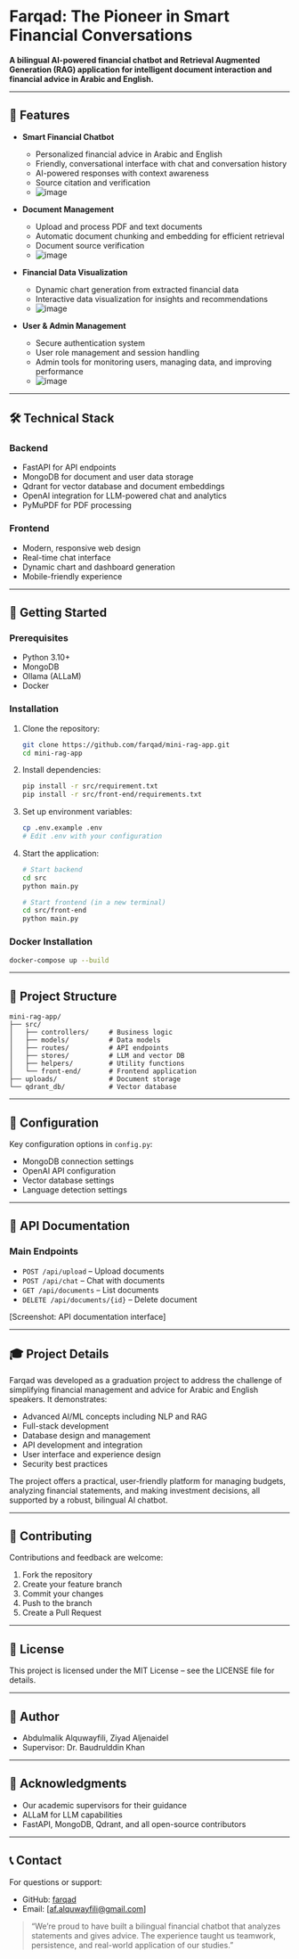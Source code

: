 # Farqad: The Pioneer in Smart Financial Conversations

**A bilingual AI-powered financial chatbot and Retrieval Augmented Generation (RAG) application for intelligent document interaction and financial advice in Arabic and English.**

---

## 🌟 Features

- **Smart Financial Chatbot**
  - Personalized financial advice in Arabic and English
  - Friendly, conversational interface with chat and conversation history
  - AI-powered responses with context awareness
  - Source citation and verification  
  - ![image](https://github.com/user-attachments/assets/1999ab53-4aac-4e13-9881-c6d36faa5a59)


- **Document Management**
  - Upload and process PDF and text documents
  - Automatic document chunking and embedding for efficient retrieval
  - Document source verification  
  - ![image](https://github.com/user-attachments/assets/aab4f8d1-9cc7-437c-bf84-2f43a8fcc9f6)


- **Financial Data Visualization**
  - Dynamic chart generation from extracted financial data
  - Interactive data visualization for insights and recommendations  
  - ![image](https://github.com/user-attachments/assets/6d70fa1a-115a-4f21-a1b4-df8b721fd599)


- **User & Admin Management**
  - Secure authentication system
  - User role management and session handling
  - Admin tools for monitoring users, managing data, and improving performance  
  - ![image](https://github.com/user-attachments/assets/4f6f35ce-2117-4208-89ce-383827b7c643)


---

## 🛠️ Technical Stack

### Backend
- FastAPI for API endpoints
- MongoDB for document and user data storage
- Qdrant for vector database and document embeddings
- OpenAI integration for LLM-powered chat and analytics
- PyMuPDF for PDF processing

### Frontend
- Modern, responsive web design
- Real-time chat interface
- Dynamic chart and dashboard generation
- Mobile-friendly experience

---

## 🚀 Getting Started

### Prerequisites
- Python 3.10+
- MongoDB
- Ollama (ALLaM)
- Docker 

### Installation

1. Clone the repository:
   ```bash
   git clone https://github.com/farqad/mini-rag-app.git
   cd mini-rag-app
   ```

2. Install dependencies:
   ```bash
   pip install -r src/requirement.txt
   pip install -r src/front-end/requirements.txt
   ```

3. Set up environment variables:
   ```bash
   cp .env.example .env
   # Edit .env with your configuration
   ```

4. Start the application:
   ```bash
   # Start backend
   cd src
   python main.py

   # Start frontend (in a new terminal)
   cd src/front-end
   python main.py
   ```

### Docker Installation

```bash
docker-compose up --build
```

---

## 📁 Project Structure

```
mini-rag-app/
├── src/
│   ├── controllers/     # Business logic
│   ├── models/          # Data models
│   ├── routes/          # API endpoints
│   ├── stores/          # LLM and vector DB
│   ├── helpers/         # Utility functions
│   └── front-end/       # Frontend application
├── uploads/             # Document storage
└── qdrant_db/           # Vector database
```

---

## 🔧 Configuration

Key configuration options in `config.py`:
- MongoDB connection settings
- OpenAI API configuration
- Vector database settings
- Language detection settings

---

## 📝 API Documentation

### Main Endpoints

- `POST /api/upload` – Upload documents
- `POST /api/chat` – Chat with documents
- `GET /api/documents` – List documents
- `DELETE /api/documents/{id}` – Delete document

[Screenshot: API documentation interface]

---

## 🎓 Project Details

Farqad was developed as a graduation project to address the challenge of simplifying financial management and advice for Arabic and English speakers. It demonstrates:

- Advanced AI/ML concepts including NLP and RAG
- Full-stack development
- Database design and management
- API development and integration
- User interface and experience design
- Security best practices

The project offers a practical, user-friendly platform for managing budgets, analyzing financial statements, and making investment decisions, all supported by a robust, bilingual AI chatbot.

---

## 🤝 Contributing

Contributions and feedback are welcome:
1. Fork the repository
2. Create your feature branch
3. Commit your changes
4. Push to the branch
5. Create a Pull Request

---

## 📄 License

This project is licensed under the MIT License – see the LICENSE file for details.

---

## 👥 Author

- Abdulmalik Alquwayfili, Ziyad Aljenaidel
- Supervisor: Dr. Baudrulddin Khan

---

## 🙏 Acknowledgments

- Our academic supervisors for their guidance
- ALLaM for LLM capabilities
- FastAPI, MongoDB, Qdrant, and all open-source contributors

---

## 📞 Contact

For questions or support:
- GitHub: [farqad](https://github.com/farqad)
- Email: [af.alquwayfili@gmail.com]



> “We’re proud to have built a bilingual financial chatbot that analyzes statements and gives advice. The experience taught us teamwork, persistence, and real-world application of our studies.”
